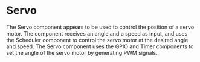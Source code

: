 # Servo

The Servo component appears to be used to control the position of a servo motor. The component receives an angle and a speed as input, and uses the Scheduler component to control the servo motor at the desired angle and speed. The Servo component uses the GPIO and Timer components to set the angle of the servo motor by generating PWM signals.
